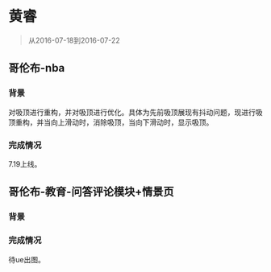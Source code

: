 # 黄睿

> 从2016-07-18到2016-07-22

## 哥伦布-nba

### 背景
对吸顶进行重构，并对吸顶进行优化。具体为先前吸顶展现有抖动问题，现进行吸顶重构，并当向上滑动时，消除吸顶，当向下滑动时，显示吸顶。

### 完成情况

7.19上线。

## 哥伦布-教育-问答评论模块+情景页

### 背景

### 完成情况

待ue出图。
